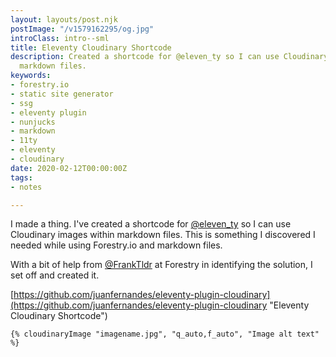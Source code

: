```yaml
---
layout: layouts/post.njk
postImage: "/v1579162295/og.jpg"
introClass: intro--sml
title: Eleventy Cloudinary Shortcode
description: Created a shortcode for @eleven_ty so I can use Cloudinary images within
  markdown files.
keywords:
- forestry.io
- static site generator
- ssg
- eleventy plugin
- nunjucks
- markdown
- 11ty
- eleventy
- cloudinary
date: 2020-02-12T00:00:00Z
tags:
- notes

---
```

I made a thing. I've created a shortcode for [@eleven_ty](https://mobile.twitter.com/eleven_ty "Eleventy") so I can use Cloudinary images within markdown files. This is something I discovered I needed while using Forestry.io and markdown files.

With a bit of help from [@FrankTldr](https://mobile.twitter.com/FrankTldr "Frank Taillandier") at Forestry in identifying the solution, I set off and created it.

[https://github.com/juanfernandes/eleventy-plugin-cloudinary](https://github.com/juanfernandes/eleventy-plugin-cloudinary "Eleventy Cloudinary Shortcode")

    {% cloudinaryImage "imagename.jpg", "q_auto,f_auto", "Image alt text" %}
